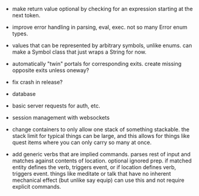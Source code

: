 - make return value optional by checking for an expression starting at the next token.

- improve error handling in parsing, eval, exec. not so many Error enum types.

- values that can be represented by arbitrary symbols, unlike enums. can make a Symbol class
  that just wraps a String for now.
  
- automatically "twin" portals for corresponding exits. create missing opposite exits unless oneway?

- fix crash in release?

- database

- basic server requests for auth, etc.

- session management with websockets

- change containers to only allow one stack of something stackable. the stack limit for typical things can be large, and this allows for things like quest items where you can only carry so many at once.

- add generic verbs that are implied commands. parses rest of input and matches against contents of location. optional ignored prep. if matched entity defines the verb, triggers event, or if location defines verb, triggers event. things like meditate or talk that have no inherent mechanical effect (but unlike say equip) can use this and not require explicit commands.
